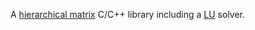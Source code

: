 A [hierarchical
matrix](http://en.wikipedia.org/wiki/Hierarchical_matrix) C/C++ library
including a [LU](http://en.wikipedia.org/wiki/LU_decomposition) solver.

